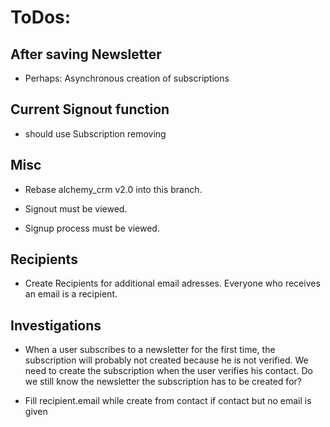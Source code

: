 # ToDos:

## After saving Newsletter

* Perhaps: Asynchronous creation of subscriptions

## Current Signout function

* should use Subscription removing

## Misc

* Rebase alchemy_crm v2.0 into this branch.

* Signout must be viewed.

* Signup process must be viewed.

## Recipients

* Create Recipients for additional email adresses. Everyone who receives an email is a recipient.

## Investigations

* When a user subscribes to a newsletter for the first time, the subscription will probably not created because he is not verified. We need to create the subscription when the user verifies his contact. Do we still know the newsletter the subscription has to be created for?

* Fill recipient.email while create from contact if contact but no email is given
